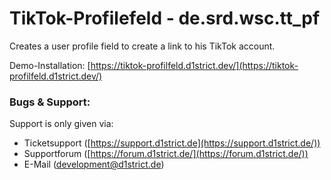 
# TikTok-Profilefeld -  de.srd.wsc.tt_pf
Creates a user profile field to create a link to his TikTok account.

Demo-Installation:  [https://tiktok-profilfeld.d1strict.dev/](https://tiktok-profilfeld.d1strict.dev/)

### Bugs & Support:
Support is only given via:
-   Ticketsupport ([https://support.d1strict.de](https://support.d1strict.de/))
-   Supportforum ([https://forum.d1strict.de/](https://forum.d1strict.de/))
-   E-Mail ([development@d1strict.de](mailto:development@d1strict.de))
